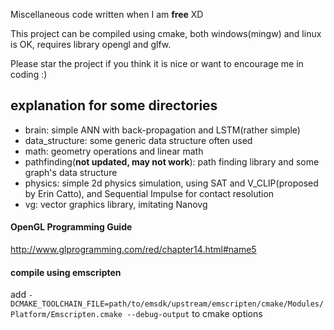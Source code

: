 
Miscellaneous code written when I am **free** XD

This project can be compiled using cmake, both windows(mingw) and linux is OK,
requires library opengl and glfw.

Please star the project if you think it is nice or want to encourage me in coding :)

## explanation for some directories

- brain: simple ANN with back-propagation and LSTM(rather simple)
- data_structure: some generic data structure often used
- math: geometry operations and linear math 
- pathfinding(**not updated, may not work**): path finding library and some graph's data structure
- physics: simple 2d physics simulation, using SAT and V_CLIP(proposed by Erin Catto), and Sequential Impulse for contact resolution
- vg: vector graphics library, imitating Nanovg

#### OpenGL Programming Guide
http://www.glprogramming.com/red/chapter14.html#name5

#### compile using emscripten
add `-DCMAKE_TOOLCHAIN_FILE=path/to/emsdk/upstream/emscripten/cmake/Modules/Platform/Emscripten.cmake
--debug-output` to cmake options
